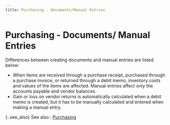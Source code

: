 ```yaml
---
title: Purchasing - Documents/Manual Entries
---
```


# Purchasing - Documents/ Manual Entries


Differences between creating documents and manual entries are listed  below:

- When items  are received through a purchase receipt, purchased through a purchase  invoice, or returned through a debit memo, inventory costs and values  of the items are affected. Manual entries affect only the accounts payable  and vendor balances.
- Gain or loss  on vendor returns is automatically calculated when a debit memo is created,  but it has to be manually calculated and entered when making a manual  entry.



{:.see_also}
See also
: [Purchasing]({{site.acc_baseurl}}/purchasing/purchasing_accounting.html)

